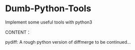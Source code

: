 # Dumb-Python-Tools
Implement some useful tools with python3

CONTENT：

pydiff: A rough python version of diffmerge
to be continued...
